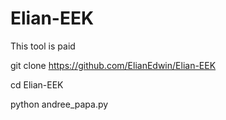 # Elian-EEK
This tool is paid

git clone https://github.com/ElianEdwin/Elian-EEK

cd Elian-EEK

python andree_papa.py
